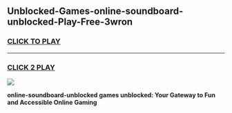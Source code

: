 
## Unblocked-Games-online-soundboard-unblocked-Play-Free-3wron
<h3>
<a href="https://premium76.site?title=online-soundboard-unblocked&ref=21A">CLICK TO PLAY</a></h3>
<hr>

<h3>
<a href="https://premium76.site?title=online-soundboard-unblocked&ref=21A">CLICK 2 PLAY</a>
  
</h3>

<a href="https://premium76.site?title=online-soundboard-unblocked&ref=21A"><img src="https://clearcache.store/games.png"></a>


**online-soundboard-unblocked games unblocked: Your Gateway to Fun and Accessible Online Gaming**
